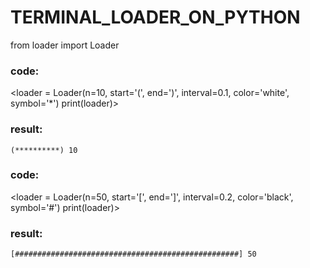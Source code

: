 # TERMINAL_LOADER_ON_PYTHON

from loader import Loader

### code:
<loader = Loader(n=10, start='(', end=')', interval=0.1, color='white', symbol='*')
print(loader)>

### result:
	(**********) 10

### code:
<loader = Loader(n=50, start='[', end=']', interval=0.2, color='black', symbol='#')
print(loader)>

### result:
	[##################################################] 50